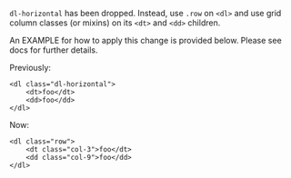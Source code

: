 `dl-horizontal` has been dropped.
Instead, use `.row` on `<dl>` and use grid column classes (or mixins) on its `<dt>` and `<dd>` children.

An EXAMPLE for how to apply this change is provided below.
Please see docs for further details.

Previously:
```
<dl class="dl-horizontal">
    <dt>foo</dt>
    <dd>foo</dd>
</dl>
```

Now:
```
<dl class="row">
    <dt class="col-3">foo</dt>
    <dd class="col-9">foo</dd>
</dl>
```
